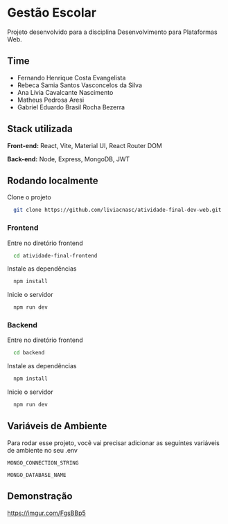 
# Gestão Escolar

Projeto desenvolvido para a disciplina Desenvolvimento para Plataformas Web.

## Time
- Fernando Henrique Costa Evangelista
- Rebeca Samia Santos Vasconcelos da Silva
- Ana Lívia Cavalcante Nascimento
- Matheus Pedrosa Aresi
- Gabriel Eduardo Brasil Rocha Bezerra

## Stack utilizada

**Front-end:** React, Vite, Material UI, React Router DOM

**Back-end:** Node, Express, MongoDB, JWT


## Rodando localmente

Clone o projeto

```bash
  git clone https://github.com/liviacnasc/atividade-final-dev-web.git
```

### Frontend

Entre no diretório frontend

```bash
  cd atividade-final-frontend
```

Instale as dependências

```bash
  npm install
```

Inicie o servidor

```bash
  npm run dev
```
### Backend

Entre no diretório frontend

```bash
  cd backend
```

Instale as dependências

```bash
  npm install
```

Inicie o servidor

```bash
  npm run dev
```
## Variáveis de Ambiente

Para rodar esse projeto, você vai precisar adicionar as seguintes variáveis de ambiente no seu .env

`MONGO_CONNECTION_STRING`

`MONGO_DATABASE_NAME`


## Demonstração

https://imgur.com/FgsBBp5
